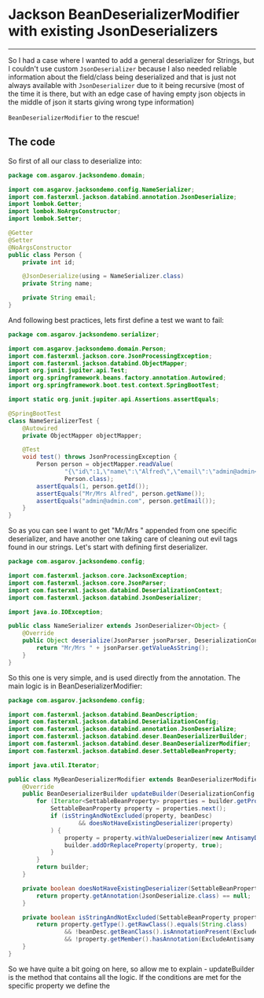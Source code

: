 # Jackson BeanDeserializerModifier with existing JsonDeserializers

---

So I had a case where I wanted to add a general deserializer for Strings, but I couldn't use custom `JsonDeserializer` because 
I also needed reliable information about the field/class being deserialized and that is just not always available with 
`JsonDeserializer` due to it being recursive (most of the time it is there, but with an edge case of having empty json objects 
in the middle of json it starts giving wrong type information)

`BeanDeserializerModifier` to the rescue!

## The code

So first of all our class to deserialize into:

```java
package com.asgarov.jacksondemo.domain;

import com.asgarov.jacksondemo.config.NameSerializer;
import com.fasterxml.jackson.databind.annotation.JsonDeserialize;
import lombok.Getter;
import lombok.NoArgsConstructor;
import lombok.Setter;

@Getter
@Setter
@NoArgsConstructor
public class Person {
    private int id;

    @JsonDeserialize(using = NameSerializer.class)
    private String name;

    private String email;
}
```

And following best practices, lets first define a test we want to fail:

```java
package com.asgarov.jacksondemo.serializer;

import com.asgarov.jacksondemo.domain.Person;
import com.fasterxml.jackson.core.JsonProcessingException;
import com.fasterxml.jackson.databind.ObjectMapper;
import org.junit.jupiter.api.Test;
import org.springframework.beans.factory.annotation.Autowired;
import org.springframework.boot.test.context.SpringBootTest;

import static org.junit.jupiter.api.Assertions.assertEquals;

@SpringBootTest
class NameSerializerTest {
    @Autowired
    private ObjectMapper objectMapper;

    @Test
    void test() throws JsonProcessingException {
        Person person = objectMapper.readValue(
                "{\"id\":1,\"name\":\"Alfred\",\"email\":\"admin@admin<script></script>.com\"}",
                Person.class);
        assertEquals(1, person.getId());
        assertEquals("Mr/Mrs Alfred", person.getName());
        assertEquals("admin@admin.com", person.getEmail());
    }
}
```

So as you can see I want to get "Mr/Mrs " appended from one specific deserializer, and have another one taking care 
of cleaning out evil <script></script> tags found in our strings. Let's start with defining first deserializer.

```java
package com.asgarov.jacksondemo.config;

import com.fasterxml.jackson.core.JacksonException;
import com.fasterxml.jackson.core.JsonParser;
import com.fasterxml.jackson.databind.DeserializationContext;
import com.fasterxml.jackson.databind.JsonDeserializer;

import java.io.IOException;

public class NameSerializer extends JsonDeserializer<Object> {
    @Override
    public Object deserialize(JsonParser jsonParser, DeserializationContext deserializationContext) throws IOException, JacksonException {
        return "Mr/Mrs " + jsonParser.getValueAsString();
    }
}
```

So this one is very simple, and is used directly from the annotation. The main logic is in BeanDeserializerModifier:

```java
package com.asgarov.jacksondemo.config;

import com.fasterxml.jackson.databind.BeanDescription;
import com.fasterxml.jackson.databind.DeserializationConfig;
import com.fasterxml.jackson.databind.annotation.JsonDeserialize;
import com.fasterxml.jackson.databind.deser.BeanDeserializerBuilder;
import com.fasterxml.jackson.databind.deser.BeanDeserializerModifier;
import com.fasterxml.jackson.databind.deser.SettableBeanProperty;

import java.util.Iterator;

public class MyBeanDeserializerModifier extends BeanDeserializerModifier {
    @Override
    public BeanDeserializerBuilder updateBuilder(DeserializationConfig config, BeanDescription beanDesc, BeanDeserializerBuilder builder) {
        for (Iterator<SettableBeanProperty> properties = builder.getProperties(); properties.hasNext(); ) {
            SettableBeanProperty property = properties.next();
            if (isStringAndNotExcluded(property, beanDesc)
                    && doesNotHaveExistingDeserializer(property)
            ) {
                property = property.withValueDeserializer(new AntisamyDeserializer());
                builder.addOrReplaceProperty(property, true);
            }
        }
        return builder;
    }

    private boolean doesNotHaveExistingDeserializer(SettableBeanProperty property) {
        return property.getAnnotation(JsonDeserialize.class) == null;
    }

    private boolean isStringAndNotExcluded(SettableBeanProperty property, BeanDescription beanDesc) {
        return property.getType().getRawClass().equals(String.class)
                && !beanDesc.getBeanClass().isAnnotationPresent(ExcludeAntisamy.class)
                && !property.getMember().hasAnnotation(ExcludeAntisamy.class);
    }
}
```

So we have quite a bit going on here, so allow me to explain - updateBuilder is the method that contains all the logic. 
If the conditions are met for the specific property we define the <script> tags cleaning deserializer in there. But since 
in accordance with [Jackson's design](https://github.com/FasterXML/jackson-databind/issues/3089), you can only use one 
deserializer for any given type, we must be careful that we don't override any predefined @JsonDeserialize deserializer logic - 
checked in `doesNotHaveExistingDeserializer` method.

I also check that it should only apply the custom logic for String types and only if they don't have `@ExcludeAntisamy` 
annotation at class or field level (in `isStringAndNotExcluded` method).

That is pretty much all there is to it, we just need to configure `ObjectMapper` bean:

```java
package com.asgarov.jacksondemo.config;

import com.fasterxml.jackson.databind.ObjectMapper;
import com.fasterxml.jackson.databind.module.SimpleModule;
import org.springframework.context.annotation.Bean;
import org.springframework.context.annotation.Configuration;

@Configuration
public class SerializerConfig {
    @Bean
    public ObjectMapper objectMapper() {
        ObjectMapper objectMapper = new ObjectMapper();
        SimpleModule module = new SimpleModule();
        module.setDeserializerModifier(new MyBeanDeserializerModifier());
        objectMapper.registerModule(module);
        return objectMapper;
    }
}
```

and here is the marker annotation code - pretty straightforward:

```java
package com.asgarov.jacksondemo.config;

import java.lang.annotation.ElementType;
import java.lang.annotation.Retention;
import java.lang.annotation.RetentionPolicy;
import java.lang.annotation.Target;

@Retention(RetentionPolicy.RUNTIME)
@Target({ElementType.TYPE, ElementType.FIELD})
public @interface ExcludeAntisamy {
}
```

Full code can be found [here](https://github.com/asgarov1/Jackson_BeanDeserializerModifier_Demo). Thanks for reading!
